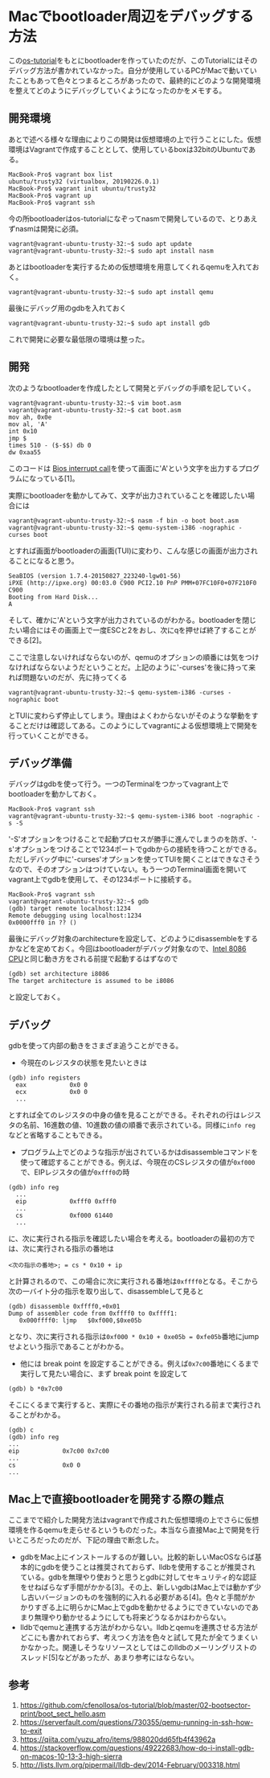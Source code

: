# Macでbootloader周辺をデバッグする方法

この[os-tutorial](https://github.com/cfenollosa/os-tutorial)をもとにbootloaderを作っていたのだが、このTutorialにはそのデバッグ方法が書かれていなかった。自分が使用しているPCがMacで動いていたこともあって色々とつまるところがあったので、最終的にどのような開発環境を整えてどのようにデバッグしていくようになったのかをメモする。

## 開発環境

あとで述べる様々な理由によりこの開発は仮想環境の上で行うことにした。仮想環境はVagrantで作成することとして、使用しているboxは32bitのUbuntuである。

```
MacBook-Pro$ vagrant box list
ubuntu/trusty32 (virtualbox, 20190226.0.1)
MacBook-Pro$ vagrant init ubuntu/trusty32
MacBook-Pro$ vagrant up
MacBook-Pro$ vagrant ssh
```

今の所bootloaderはos-tutorialになぞってnasmで開発しているので、とりあえずnasmは開発に必須。

```
vagrant@vagrant-ubuntu-trusty-32:~$ sudo apt update
vagrant@vagrant-ubuntu-trusty-32:~$ sudo apt install nasm
```

あとはbootloaderを実行するための仮想環境を用意してくれるqemuを入れておく。

```
vagrant@vagrant-ubuntu-trusty-32:~$ sudo apt install qemu
```

最後にデバッグ用のgdbを入れておく

```
vagrant@vagrant-ubuntu-trusty-32:~$ sudo apt install gdb
```

これで開発に必要な最低限の環境は整った。

## 開発

次のようなbootloaderを作成したとして開発とデバッグの手順を記していく。

```
vagrant@vagrant-ubuntu-trusty-32:~$ vim boot.asm
vagrant@vagrant-ubuntu-trusty-32:~$ cat boot.asm
mov ah, 0x0e
mov al, 'A'
int 0x10
jmp $
times 510 - ($-$$) db 0
dw 0xaa55
```

このコードは [Bios interrupt call](https://en.wikipedia.org/wiki/BIOS_interrupt_call)を使って画面に'A'という文字を出力するプログラムになっている[1]。

実際にbootloaderを動かしてみて、文字が出力されていることを確認したい場合には

```
vagrant@vagrant-ubuntu-trusty-32:~$ nasm -f bin -o boot boot.asm
vagrant@vagrant-ubuntu-trusty-32:~$ qemu-system-i386 -nographic -curses boot
```

とすれば画面がbootloaderの画面(TUI)に変わり、こんな感じの画面が出力されることになると思う。

```
SeaBIOS (version 1.7.4-20150827_223240-lgw01-56)
iPXE (http://ipxe.org) 00:03.0 C900 PCI2.10 PnP PMM+07FC10F0+07F210F0 C900
Booting from Hard Disk...
A
```

そして、確かに'A'という文字が出力されているのがわかる。bootloaderを閉じたい場合にはその画面上で一度ESCと2をおし、次にqを押せば終了することができる[2]。

ここで注意しないければならないのが、qemuのオプションの順番には気をつけなければならないようだということだ。上記のように'-curses'を後に持って来れば問題ないのだが、先に持ってくる

```
vagrant@vagrant-ubuntu-trusty-32:~$ qemu-system-i386 -curses -nographic boot
```

とTUIに変わらず停止してしまう。理由はよくわからないがそのような挙動をすることだけは確認してある。このようにしてvagrantによる仮想環境上で開発を行っていくことができる。

## デバッグ準備

デバッグはgdbを使って行う。一つのTerminalをつかってvagrant上でbootloaderを動かしておく。

```
MacBook-Pro$ vagrant ssh
vagrant@vagrant-ubuntu-trusty-32:~$ qemu-system-i386 boot -nographic -s -S
```

'-S'オプションをつけることで起動プロセスが勝手に進んでしまうのを防ぎ、'-s'オプションをつけることで1234ポートでgdbからの接続を待つことができる。ただしデバッグ中に'-curses'オプションを使ってTUIを開くことはできなさそうなので、そのオプションはつけていない。もう一つのTerminal画面を開いてvagrant上でgdbを使用して、その1234ポートに接続する。

```
MacBook-Pro$ vagrant ssh
vagrant@vagrant-ubuntu-trusty-32:~$ gdb
(gdb) target remote localhost:1234
Remote debugging using localhost:1234
0x0000fff0 in ?? ()
```

最後にデバッグ対象のarchitectureを設定して、どのようにdisassembleをするかなどを定めておく。今回はbootloaderがデバッグ対象なので、[Intel 8086 CPU](https://en.wikipedia.org/wiki/Intel_8086)と同じ動き方をされる前提で起動するはずなので

```
(gdb) set architecture i8086
The target architecture is assumed to be i8086
```

と設定しておく。

## デバッグ

gdbを使って内部の動きをさまざま追うことができる。

- 今現在のレジスタの状態を見たいときは

```
(gdb) info registers
  eax            0x0 0
  ecx            0x0 0
  ...
```

とすれば全てのレジスタの中身の値を見ることができる。それぞれの行はレジスタの名前、16進数の値、10進数の値の順番で表示されている。同様に`info reg`などと省略することもできる。

- プログラム上でどのような指示が出されているかはdisassembleコマンドを使って確認することができる。例えば、今現在のCSレジスタの値が`0xf000`で、EIPレジスタの値が`0xfff0`の時

```
(gdb) info reg
  ...
  eip            0xfff0 0xfff0
  ...
  cs             0xf000 61440
  ...
```

に、次に実行される指示を確認したい場合を考える。bootloaderの最初の方では、次に実行される指示の番地は

```
<次の指示の番地>; = cs * 0x10 + ip
```

と計算されるので、この場合に次に実行される番地は`0xffff0`となる。そこから次の一バイト分の指示を取り出して、disassembleして見ると

```
(gdb) disassemble 0xffff0,+0x01
Dump of assembler code from 0xffff0 to 0xffff1:
   0x000ffff0: ljmp   $0xf000,$0xe05b
```

となり、次に実行される指示は`0xf000 * 0x10 + 0xe05b = 0xfe05b`番地にjumpせよという指示であることがわかる。

- 他には break point を設定することができる。例えば`0x7c00`番地にくるまで実行して見たい場合に、まず break point を設定して

```
(gdb) b *0x7c00
```

そこにくるまで実行すると、実際にその番地の指示が実行される前まで実行されることがわかる。

```
(gdb) c
(gdb) info reg
...
eip            0x7c00 0x7c00
...
cs             0x0 0
...
```

## Mac上で直接bootloaderを開発する際の難点

ここまでで紹介した開発方法はvagrantで作成された仮想環境の上でさらに仮想環境を作るqemuを走らせるというものだった。本当なら直接Mac上で開発を行いところだったのだが、下記の理由で断念した。

- gdbをMac上にインストールするのが難しい。比較的新しいMacOSならば基本的にgdbを使うことは推奨されておらず、lldbを使用することが推奨されている。gdbを無理やり使おうと思うとgdbに対してセキュリティ的な認証をせねばらなず手間がかかる[3]。その上、新しいgdbはMac上では動かず少し古いバージョンのものを強制的に入れる必要がある[4]。色々と手間がかかりすぎる上に明らかにMac上でgdbを動かせるようにできていないのであまり無理やり動かせるようにしても将来どうなるかはわからない。
- lldbでqemuと連携する方法がわからない。lldbとqemuを連携させる方法がどこにも書かれておらず、考えつく方法を色々と試して見たが全てうまくいかなかった。関連しそうなリソースとしてはこのlldbのメーリングリストのスレッド[5]などがあったが、あまり参考にはならない。

## 参考

1. <https://github.com/cfenollosa/os-tutorial/blob/master/02-bootsector-print/boot_sect_hello.asm>
1. <https://serverfault.com/questions/730355/qemu-running-in-ssh-how-to-exit>
1. <https://qiita.com/yuzu_afro/items/988020dd65fb4f43962a>
1. <https://stackoverflow.com/questions/49222683/how-do-i-install-gdb-on-macos-10-13-3-high-sierra>
1. <http://lists.llvm.org/pipermail/lldb-dev/2014-February/003318.html>
